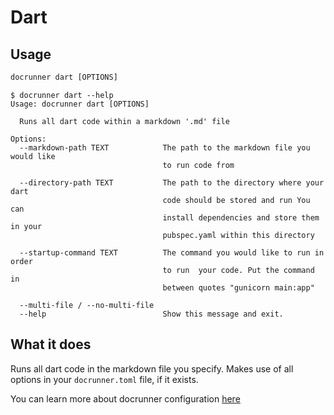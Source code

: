 # Dart

## Usage
```cmd
docrunner dart [OPTIONS]
```

```
$ docrunner dart --help
Usage: docrunner dart [OPTIONS]

  Runs all dart code within a markdown '.md' file

Options:
  --markdown-path TEXT            The path to the markdown file you would like
                                  to run code from

  --directory-path TEXT           The path to the directory where your dart   
                                  code should be stored and run You can       
                                  install dependencies and store them in your 
                                  pubspec.yaml within this directory

  --startup-command TEXT          The command you would like to run in order
                                  to run  your code. Put the command in
                                  between quotes "gunicorn main:app"

  --multi-file / --no-multi-file
  --help                          Show this message and exit.
```

## What it does
Runs all dart code in the markdown file you specify.
Makes use of all options in your `docrunner.toml` file, if it exists.

You can learn more about docrunner configuration [here](/docs/configuration)
